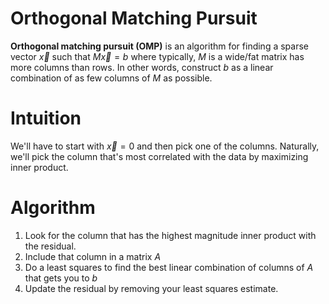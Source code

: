 # Orthogonal Matching Pursuit

**Orthogonal matching pursuit (OMP)** is an algorithm for finding a sparse vector $\vec{x}$ such that $M\vec{x} = b$ where typically, $M$ is a wide/fat matrix has more columns than rows. In other words, construct $b$ as a linear combination of as few columns of $M$ as possible. 

# Intuition

We'll have to start with $\vec{x}=0$ and then pick one of the columns. Naturally, we'll pick the column that's most correlated with the data by maximizing inner product.

# Algorithm

1. Look for the column that has the highest magnitude inner product with the residual.
2. Include that column in a matrix $A$
3. Do a least squares to find the best linear combination of columns of $A$ that gets you to $b$
4. Update the residual by removing your least squares estimate.